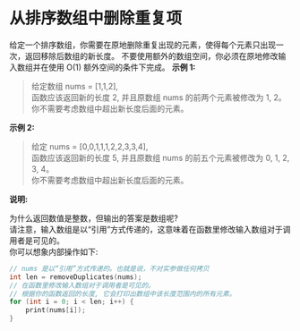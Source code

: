 # 从排序数组中删除重复项
给定一个排序数组，你需要在原地删除重复出现的元素，使得每个元素只出现一次，返回移除后数组的新长度。
不要使用额外的数组空间，你必须在原地修改输入数组并在使用 O(1) 额外空间的条件下完成。
**示例 1:**

> 给定数组 nums = [1,1,2],   
> 函数应该返回新的长度 2, 并且原数组 nums 的前两个元素被修改为 1, 2。   
> 你不需要考虑数组中超出新长度后面的元素。  

**示例 2:**
> 给定 nums = [0,0,1,1,1,2,2,3,3,4],  
> 函数应该返回新的长度 5, 并且原数组 nums 的前五个元素被修改为 0, 1, 2, 3, 4。  
> 你不需要考虑数组中超出新长度后面的元素。  

**说明:**

为什么返回数值是整数，但输出的答案是数组呢?  
请注意，输入数组是以“引用”方式传递的，这意味着在函数里修改输入数组对于调用者是可见的。  
你可以想象内部操作如下:  
 
```c++
// nums 是以“引用”方式传递的。也就是说，不对实参做任何拷贝
int len = removeDuplicates(nums);
// 在函数里修改输入数组对于调用者是可见的。
// 根据你的函数返回的长度, 它会打印出数组中该长度范围内的所有元素。
for (int i = 0; i < len; i++) {
    print(nums[i]);
}
```
